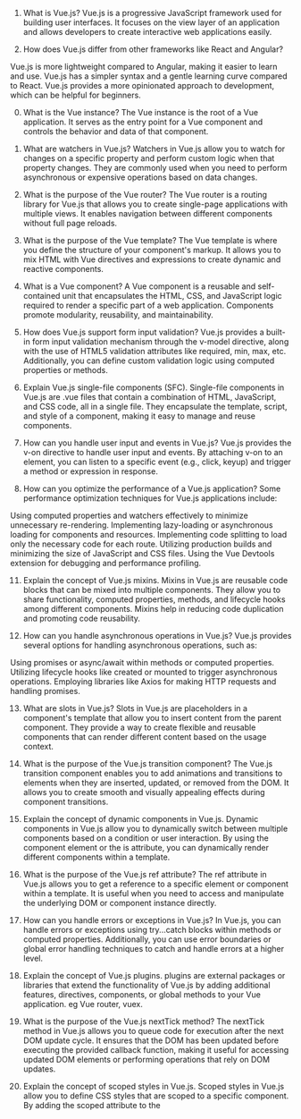 

1. What is Vue.js?
Vue.js is a progressive JavaScript framework used for building user interfaces. It focuses on the view layer of an application and allows developers to create interactive web applications easily.

2. How does Vue.js differ from other frameworks like React and Angular?

Vue.js is more lightweight compared to Angular, making it easier to learn and use.
Vue.js has a simpler syntax and a gentle learning curve compared to React.
Vue.js provides a more opinionated approach to development, which can be helpful for beginners.

0. What is the Vue instance?
The Vue instance is the root of a Vue application. It serves as the entry point for a Vue component and controls the behavior and data of that component.


3. What are watchers in Vue.js?
Watchers in Vue.js allow you to watch for changes on a specific property and perform custom logic when that property changes. They are commonly used when you need to perform asynchronous or expensive operations based on data changes.


4. What is the purpose of the Vue router?
The Vue router is a routing library for Vue.js that allows you to create single-page applications with multiple views. It enables navigation between different components without full page reloads.


5. What is the purpose of the Vue template?
The Vue template is where you define the structure of your component's markup. It allows you to mix HTML with Vue directives and expressions to create dynamic and reactive components.



6. What is a Vue component?
A Vue component is a reusable and self-contained unit that encapsulates the HTML, CSS, and JavaScript logic required to render a specific part of a web application. Components promote modularity, reusability, and maintainability.


7. How does Vue.js support form input validation?
Vue.js provides a built-in form input validation mechanism through the v-model directive, along with the use of HTML5 validation attributes like required, min, max, etc. Additionally, you can define custom validation logic using computed properties or methods.

8. Explain Vue.js single-file components (SFC).
Single-file components in Vue.js are .vue files that contain a combination of HTML, JavaScript, and CSS code, all in a single file. They encapsulate the template, script, and style of a component, making it easy to manage and reuse components.

9. How can you handle user input and events in Vue.js?
Vue.js provides the v-on directive to handle user input and events. By attaching v-on to an element, you can listen to a specific event (e.g., click, keyup) and trigger a method or expression in response.


10. How can you optimize the performance of a Vue.js application?
Some performance optimization techniques for Vue.js applications include:

Using computed properties and watchers effectively to minimize unnecessary re-rendering.
Implementing lazy-loading or asynchronous loading for components and resources.
Implementing code splitting to load only the necessary code for each route.
Utilizing production builds and minimizing the size of JavaScript and CSS files.
Using the Vue Devtools extension for debugging and performance profiling.


11. Explain the concept of Vue.js mixins.
Mixins in Vue.js are reusable code blocks that can be mixed into multiple components. They allow you to share functionality, computed properties, methods, and lifecycle hooks among different components. Mixins help in reducing code duplication and promoting code reusability.

12. How can you handle asynchronous operations in Vue.js?
Vue.js provides several options for handling asynchronous operations, such as:

Using promises or async/await within methods or computed properties.
Utilizing lifecycle hooks like created or mounted to trigger asynchronous operations.
Employing libraries like Axios for making HTTP requests and handling promises.

13. What are slots in Vue.js?
Slots in Vue.js are placeholders in a component's template that allow you to insert content from the parent component. They provide a way to create flexible and reusable components that can render different content based on the usage context.

14. What is the purpose of the Vue.js transition component?
The Vue.js transition component enables you to add animations and transitions to elements when they are inserted, updated, or removed from the DOM. It allows you to create smooth and visually appealing effects during component transitions.


15. Explain the concept of dynamic components in Vue.js.
Dynamic components in Vue.js allow you to dynamically switch between multiple components based on a condition or user interaction. By using the component element or the is attribute, you can dynamically render different components within a template.

16. What is the purpose of the Vue.js ref attribute?
The ref attribute in Vue.js allows you to get a reference to a specific element or component within a template. It is useful when you need to access and manipulate the underlying DOM or component instance directly.

17. How can you handle errors or exceptions in Vue.js?
In Vue.js, you can handle errors or exceptions using try...catch blocks within methods or computed properties. Additionally, you can use error boundaries or global error handling techniques to catch and handle errors at a higher level.

18. Explain the concept of Vue.js plugins.
plugins are external packages or libraries that extend the functionality of Vue.js by adding additional features, directives, components, or global methods to your Vue application.
eg Vue router, vuex.


19. What is the purpose of the Vue.js nextTick method?
The nextTick method in Vue.js allows you to queue code for execution after the next DOM update cycle. It ensures that the DOM has been updated before executing the provided callback function, making it useful for accessing updated DOM elements or performing operations that rely on DOM updates.

20. Explain the concept of scoped styles in Vue.js.
Scoped styles in Vue.js allow you to define CSS styles that are scoped to a specific component. By adding the scoped attribute to the <style> tag within a component, the styles will only apply to the elements within that component's template and not affect other components.


21. What is the purpose of the vue-cli (Vue Command Line Interface)?
The vue-cli is a command-line tool for scaffolding Vue.js projects. It provides a convenient and efficient way to set up project templates, manage dependencies, and perform various development tasks, such as building, testing, and serving Vue.js applications.

22. Explain the concept of server-side rendering (SSR) in Vue.js.
Server-side rendering in Vue.js allows you to render Vue components on the server and send the pre-rendered HTML to the client. This approach improves initial page load performance, enhances search engine optimization (SEO), and provides better user experience, especially for slower devices or search engine crawlers.


23. How can you handle route-based code splitting in Vue.js applications?
Route-based code splitting in Vue.js involves dynamically loading components or modules based on the specific route that the user navigates to. This can be achieved using dynamic imports with webpack's code splitting feature or by utilizing Vue Router's lazy-loading feature.


24. What are the differences between Vue.js 2.x and Vue.js 3.x?
Some key differences between Vue.js 2.x and Vue.js 3.x include:

Vue.js 3.x provides improved performance and smaller bundle size compared to Vue.js 2.x.
Vue.js 3.x introduces a Composition API, allowing for better code organization and reusability.
Vue.js 3.x offers better TypeScript support and enhanced development tooling.
Vue.js 3.x introduces a new rendering mechanism using a Proxy-based reactivity system.

25. How can you handle internationalization (i18n) in Vue.js applications?
In Vue.js, you can handle internationalization by utilizing i18n libraries like vue-i18n. These libraries provide mechanisms for defining and managing multiple language translations, handling dynamic content translation, and supporting language switching within your Vue.js applications.

26. Explain the concept of Vue.js render functions.
Vue.js render functions allow you to programmatically generate the DOM structure and content of a component instead of using templates. Render functions give you fine-grained control over the rendering process and are particularly useful when building reusable components or implementing complex dynamic rendering logic.


#################

1. Computed :
In Vue.js, computations are created using computed properties. Computed properties are functions defined in a Vue component that are used to calculate and return a value based on the component's data. They are reactive and automatically update whenever their dependent data changes.

<script>
   export default {
   data() {
    return {
      message: 'Hello Vue.js',
    };
  },
  computed: {
    reversedMessage() {
      return this.message.split('').reverse().join('');
    },
  },
};
</script>

2. Directives
   Directives are dynamic attributes that you can add in to the html to use dynamic data.
   directives starts with v- prefix.
   vue js provides multiple build-in directives and u can create custom directives also.

   eg. v-bind, v-for, v-if, v-show

3. Custom directives:

Custom directives allow you to extend the functionality of Vue by defining your own directives that can be used in templates.

<template>
    <input v-focus/>
</template>
<script>

  const vFocus = {
    mounted: (el) => el.focus()
  }

export default {
      name: 'HelloWorld',
      directives: {
         focus: vFocus
      },
</script>

4. Component Communication: 

examples of component communication in Vue.js 3 using.
        props
        events
        provide/inject,
        and the Composition API

Props Example:
ParentComponent.vue:
<template>
  <div>
    <ChildComponent :message="parentMessage" />
  </div>
</template>

<script>
import ChildComponent from './ChildComponent.vue';

export default {
  components: {
    ChildComponent,
  },
  data() {
    return {
      parentMessage: 'Hello from parent!',
    };
  },
};
</script>
ChildComponent.vue:

html
Copy code
<template>
  <div>
    <p>{{ message }}</p>
  </div>
</template>

<script>
export default {
  props: ['message'],
};
</script>

Events Example:
ChildComponent.vue:

html
Copy code
<template>
  <div>
    <button @click="emitEvent">Click Me!</button>
  </div>
</template>

<script>
export default {
  methods: {
    emitEvent() {
      this.$emit('custom-event', 'Event payload');
    },
  },
};
</script>
ParentComponent.vue:

html
Copy code
<template>
  <div>
    <ChildComponent @custom-event="handleEvent"/>
  </div>
</template>

<script>
import ChildComponent from './ChildComponent.vue';


export default {
  components: {
    ChildComponent,
  },
  methods: {
    handleEvent(payload) {
      console.log(payload); // Output: "Event payload"
    },
  },
};
</script>
In this example, The ChildComponent emits a custom event called custom-event when the button is clicked. The ParentComponent listens to this event and handles it with the handleEvent method.

Provide/Inject Example:
ParentComponent.vue:

html
Copy code
<template>
  <div>
    <p>{{ sharedData }}</p>
    <ChildComponent />
  </div>
</template>

<script>
import { provide } from 'vue';
import ChildComponent from './ChildComponent.vue';

export default {
  components: {
    ChildComponent,
  },
  data() {
    return {
      sharedData: 'Shared data',
    };
  },
  setup() {
    provide('sharedData', 'Shared data');
  },
};
</script>
ChildComponent.vue:

html
Copy code
<template>
  <div>
    <p>{{ injectedData }}</p>
  </div>
</template>

<script>
import { inject } from 'vue';

export default {
  setup() {
    const injectedData = inject('sharedData');
    return {
      injectedData,
    };
  },
};
</script>
In this example, the ParentComponent provides the sharedData value using the provide function. The ChildComponent injects the sharedData value using the inject function and uses it in its template.

Composition API Example:
ParentComponent.vue:

html
Copy code
<template>
  <div>
    <p>{{ sharedValue }}</p>
    <button @click="increment">Increment</button>
  </div>
</template>

<script>
import { ref } from 'vue';

export default {
  setup() {
    const sharedValue = ref(0);
    const increment = () => {
      sharedValue.value++;
    };
    return {
      sharedValue,
      increment,
    };
  },
};
</script>

5. how vue is diff than other frameworks:

Vue.js known simplicity, flexibility,experience.
1. Easy to Learn:
2. Fast and Lightweight:
3. Component-Based: Vue.js follows a component-based approach, which means applications are built by combining reusable components. 
4. Two-Way Data Binding: Vue.js has a feature called two-way data binding. This means that when you make changes to the user interface, the underlying data is      automatically updated, and vice versa.
5. Routing and State Management: Vue.js includes official solutions for routing (Vue Router) and state management (Vuex). These features help developers handle navigation between pages and manage application data more efficiently.

6. key feature of vue js
    Reactive Data Binding: 
    Component-Based Architecture: 
    Vue CLI:
    Directives:
    Virtual DOM:
    Transition and Animation:
    Routing with Vue Router:
    State Management with Vuex:
    Devtools:
    Scoped CSS:


7. vue life cycle:

  beforeCreate() {
    console.log("beforeCreate hook");
  },
  created() {
    console.log("created hook");
  },
  beforeMount() {
    console.log("beforeMount hook");
  },
  mounted() {
    console.log("mounted hook");
  },
  beforeUpdate() {
    console.log("beforeUpdate hook");
  },
  updated() {
    console.log("updated hook");
  },
  beforeUnmount() {   
    console.log("beforeUnmount hook");
  },
  unmounted() { 
    console.log("unmounted hook");
  },

8. conditional rerendering;
    v-if v-else.
    v-show : element remains into DOM. it toggles display property.


